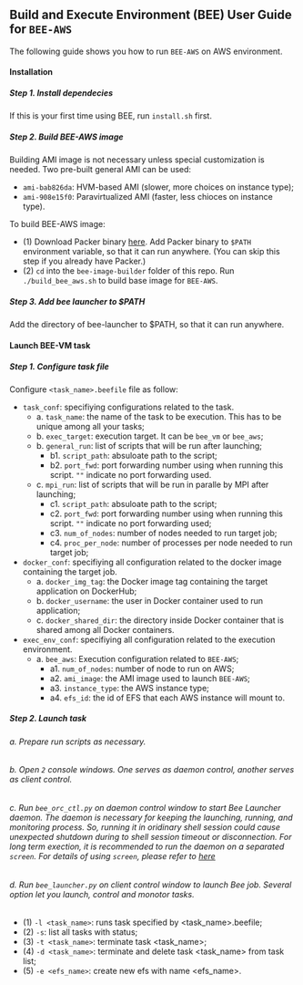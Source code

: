 ## Build and Execute Environment (BEE) User Guide for `BEE-AWS`

The following guide shows you how to run `BEE-AWS` on AWS environment.

#### Installation
##### Step 1. Install dependecies
If this is your first time using BEE, run `install.sh` first.

##### Step 2. Build BEE-AWS image
Building AMI image is not necessary unless special customization is needed. Two pre-built general AMI can be used:
* `ami-bab826da`: HVM-based AMI (slower, more choices on instance type);
* `ami-908e15f0`: Paravirtualized AMI (faster, less chioces on instance type).

To build BEE-AWS image:
* (1) Download Packer binary [here](https://www.packer.io/downloads.html). Add Packer binary to `$PATH` environment variable, so that it can run anywhere. (You can skip this step if you already have Packer.)
* (2) `cd` into the `bee-image-builder` folder of this repo. Run `./build_bee_aws.sh` to build base image for `BEE-AWS`.

##### Step 3. Add bee launcher to $PATH
Add the directory of bee-launcher to $PATH, so that it can run anywhere.    

#### Launch BEE-VM task

##### Step 1. Configure task file
Configure `<task_name>.beefile` file as follow:

* `task_conf`: specifiying configurations related to the task.
   * a. `task_name`: the name of the task to be execution. This has to be unique among all your tasks;
   * b. `exec_target`: execution target. It can be `bee_vm` or `bee_aws`;
   * b. `general_run`: list of scripts that will be run after launching;
     * b1. `script_path`: absuloate path to the script;
     * b2. `port_fwd`: port forwarding number using when running this script. `""` indicate no port forwarding used.
   * c. `mpi_run`: list of scripts that will be run in paralle by MPI after launching;
     * c1. `script_path`: absuloate path to the script;
     * c2. `port_fwd`: port forwarding number using when running this script. `""` indicate no port forwarding used;
     * c3. `num_of_nodes`: number of nodes needed to run target job;
     * c4. `proc_per_node`: number of processes per node needed to run target job;
* `docker_conf`: specifiying all configuration related to the docker image containing the target job.
  * a. `docker_img_tag`: the Docker image tag containing the target application on DockerHub;
  * b. `docker_username`: the user in Docker container used to run application;
  * c. `docker_shared_dir`: the directory inside Docker container that is shared among all Docker containers.
* `exec_env_conf`: specifiying all configuration related to the execution environment.
  * a. `bee_aws`: Execution configuration related to `BEE-AWS`;
    * a1. `num_of_nodes`: number of node to run on AWS;
    * a2. `ami_image`: the AMI image used to launch `BEE-AWS`;
    * a3. `instance_type`: the AWS instance type;
    * a4. `efs_id`: the id of EFS that each AWS instance will mount to.

##### Step 2. Launch task
###### a. Prepare run scripts as necessary.
###### b. Open `2` console windows. One serves as daemon control, another serves as client control.
###### c. Run `bee_orc_ctl.py` on daemon control window to start Bee Launcher daemon. The daemon is necessary for keeping the launching, running, and monitoring process. So, running it in oridinary shell session could cause unexpected shutdown during to shell session timeout or disconnection. For long term exection, it is recommended to run the daemon on a separated `screen`. For details of using `screen`, please refer to [here](https://www.rackaid.com/blog/linux-screen-tutorial-and-how-to/)

###### d. Run `bee_launcher.py` on client control window to launch Bee job. Several option let you launch, control and monotor tasks.
* (1) `-l <task_name>`: runs task specified by <task_name>.beefile;
* (2) `-s`: list all tasks with status;
* (3) `-t <task_name>`: terminate task <task_name>;
* (4) `-d <task_name>`: terminate and delete task <task_name> from task list;
* (5) `-e <efs_name>`: create new efs with name <efs_name>.
   







